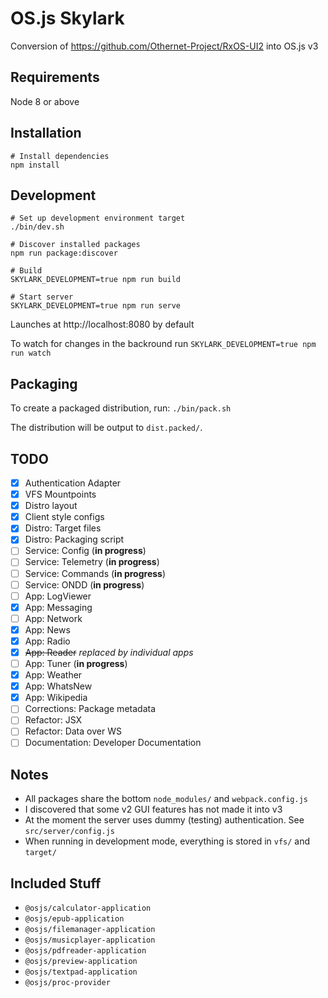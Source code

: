 # OS.js Skylark

Conversion of https://github.com/Othernet-Project/RxOS-UI2 into OS.js v3

## Requirements

Node 8 or above

## Installation

```
# Install dependencies
npm install
```

## Development

```
# Set up development environment target
./bin/dev.sh

# Discover installed packages
npm run package:discover

# Build
SKYLARK_DEVELOPMENT=true npm run build

# Start server
SKYLARK_DEVELOPMENT=true npm run serve
```

Launches at http://localhost:8080 by default

To watch for changes in the backround run `SKYLARK_DEVELOPMENT=true npm run watch`

## Packaging

To create a packaged distribution, run: `./bin/pack.sh`

The distribution will be output to `dist.packed/`.

## TODO

* [x] Authentication Adapter
* [x] VFS Mountpoints
* [x] Distro layout
* [x] Client style configs
* [x] Distro: Target files
* [x] Distro: Packaging script
* [ ] Service: Config (**in progress**)
* [ ] Service: Telemetry (**in progress**)
* [ ] Service: Commands (**in progress**)
* [ ] Service: ONDD (**in progress**)
* [ ] App: LogViewer
* [x] App: Messaging
* [ ] App: Network
* [x] App: News
* [x] App: Radio
* [x] ~~App: Reader~~ *replaced by individual apps*
* [ ] App: Tuner (**in progress**)
* [x] App: Weather
* [x] App: WhatsNew
* [x] App: Wikipedia
* [ ] Corrections: Package metadata
* [ ] Refactor: JSX
* [ ] Refactor: Data over WS
* [ ] Documentation: Developer Documentation

## Notes

* All packages share the bottom `node_modules/` and `webpack.config.js`
* I discovered that some v2 GUI features has not made it into v3
* At the moment the server uses dummy (testing) authentication. See `src/server/config.js`
* When running in development mode, everything is stored in `vfs/` and `target/`

## Included Stuff

* `@osjs/calculator-application`
* `@osjs/epub-application`
* `@osjs/filemanager-application`
* `@osjs/musicplayer-application`
* `@osjs/pdfreader-application`
* `@osjs/preview-application`
* `@osjs/textpad-application`
* `@osjs/proc-provider`
